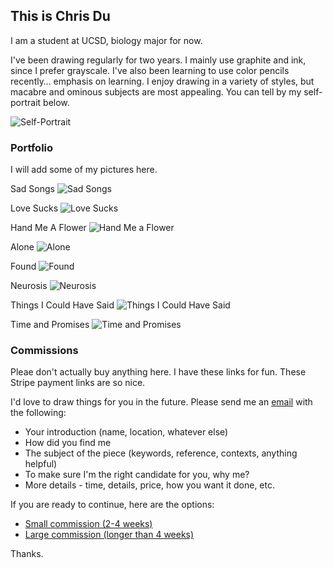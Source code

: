 ## This is Chris Du

I am a student at UCSD, biology major for now. 

I've been drawing regularly for two years. I mainly use graphite and ink, since I prefer grayscale. I've also been learning to use color pencils recently… emphasis on learning. I enjoy drawing in a variety of styles, but macabre and ominous subjects are most appealing. You can tell by my self-portrait below.

![Self-Portrait](https://user-images.githubusercontent.com/75340102/126710227-f1eb9e40-dc04-4f3c-aa8c-82571bdc0167.jpg)


### Portfolio

I will add some of my pictures here. 

Sad Songs
![Sad Songs](https://user-images.githubusercontent.com/75340102/126710103-7ba6e222-b391-420b-982c-2860ebdaed6a.JPG)

Love Sucks
![Love Sucks](https://user-images.githubusercontent.com/75340102/126710112-0ba1a418-412e-4505-abaa-37218da42cc6.jpg)

Hand Me A Flower
![Hand Me a Flower](https://user-images.githubusercontent.com/75340102/126710147-24b1c427-e2a3-4737-8b6a-b8b6220e4628.JPG)

Alone
![Alone](https://user-images.githubusercontent.com/75340102/126710128-fdd0e469-2d9c-4810-89a0-a552a307a8de.jpg)

Found
![Found](https://user-images.githubusercontent.com/75340102/126710177-4a8b2c40-5339-4806-9b5d-c7ba7d587f30.jpg)

Neurosis
![Neurosis](https://user-images.githubusercontent.com/75340102/126710203-7e5759c4-eabf-4ee7-a3df-77c87ce1db98.jpg)

Things I Could Have Said
![Things I Could Have Said](https://user-images.githubusercontent.com/75340102/126710237-488b6424-49c1-4f62-87b1-86c265d9d3c1.JPG)

Time and Promises
![Time and Promises](https://user-images.githubusercontent.com/75340102/126710246-86cc8780-707f-49c0-a9e5-e99f128e2be2.jpg)


### Commissions

Pleae don't actually buy anything here. I have these links for fun. These Stripe payment links are so nice. 

I'd love to draw things for you in the future. Please send me an [email](mailto:michaelhe@hey.com) with the following:
* Your introduction (name, location, whatever else)
* How did you find me
* The subject of the piece (keywords, reference, contexts, anything helpful)
* To make sure I'm the right candidate for you, why me?
* More details - time, details, price, how you want it done, etc. 

If you are ready to continue, here are the options:
* [Small commission (2-4 weeks)](https://buy.stripe.com/bIY5mi1WcdZZ6ME001)
* [Large commission (longer than 4 weeks)](https://buy.stripe.com/fZe6qm58oaNN4EwaEE)

Thanks.
